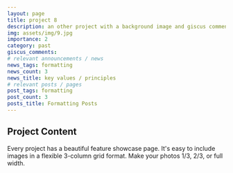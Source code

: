 ```yaml
---
layout: page
title: project 8
description: an other project with a background image and giscus comments
img: assets/img/9.jpg
importance: 2
category: past
giscus_comments:
# relevant announcements / news
news_tags: formatting
news_count: 3
news_title: key values / principles
# relevant posts / pages
post_tags: formatting
post_count: 3
posts_title: Formatting Posts
---
```


<h2>Project Content</h2>

Every project has a beautiful feature showcase page.
It's easy to include images in a flexible 3-column grid format.
Make your photos 1/3, 2/3, or full width.
